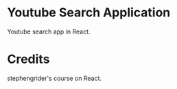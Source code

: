 # Youtube Search Application
Youtube search app in React. 

# Credits
stephengrider's course on React.

